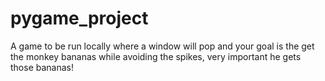 # pygame_project
A game to be run locally where a window will pop and your goal is the get the monkey bananas while avoiding the spikes, very important he gets those bananas! 
